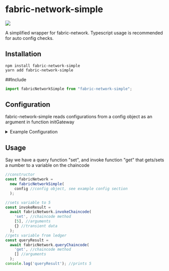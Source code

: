 # fabric-network-simple
![](https://github.com/RuiSiang/fabric-network-simple/workflows/Node.js%20CI/badge.svg)

A simplified wrapper for fabric-network. Typescript usage is recommended for auto config checks.

## Installation
```
npm install fabric-network-simple
yarn add fabric-network-simple
```

##Include
```typescript
import fabricNetworkSimple from "fabric-network-simple";
```

## Configuration
fabric-network-simple reads configurations from a config object as an argument in function initGateway
<details><summary>Example Configuration</summary>
<p>
  
```typescript
const config: fabricNetworkSimple.config = {
  channelName: "test-channel",
  contractName: "test-contract",
  connectionProfile: {
    name: "Network",
    version: "1.1",
    channels: {
      "test-channel": {
        orderers: ["orderer.example.com"],
        peers: ["peer0.org1.example.com", "peer0.org2.example.com"],
      },
    },
    organizations: {
      Org1: {
        mspid: "Org1MSP",
        peers: ["peer0.org1.example.com"],
        certificateAuthorities: ["ca-org1"],
      },
      Org2: {
        mspid: "Org2MSP",
        peers: ["peer0.org2.example.com"],
        certificateAuthorities: ["ca-org2"],
      },
    },
    orderers: {
      "orderer.example.com": {
        url: "grpcs://localhost:7050",
        grpcOptions: {
          "ssl-target-name-override": "orderer.example.com",
        },
        tlsCACerts: {
          path:
            "test/ordererOrganizations/example.com/orderers/orderer.example.com/tlscacerts/example.com-cert.pem",
        },
      },
    },
    peers: {
      "peer0.org1.example.com": {
        url: "grpcs://localhost:7051",
        grpcOptions: {
          "ssl-target-name-override": "peer0.org1.example.com",
        },
        tlsCACerts: {
          path:
            "test/peerOrganizations/org1.example.com/peers/peer0.org1.example.com/tlscacerts/org1.example.com-cert.pem",
        },
      },
      "peer0.org2.example.com": {
        url: "grpcs://localhost:8051",
        grpcOptions: {
          "ssl-target-name-override": "peer0.org2.example.com",
        },
        tlsCACerts: {
          path:
            "test/peerOrganizations/org2.example.com/peers/peer0.org2.example.com/tlscacerts/org2.example.com-cert.pem",
        },
      },
    },
  },
  identity: {
    mspid: 'Org1MSP',
    certificate: '-----BEGIN CERTIFICATE-----\nMIIB9DCCAZugAwIBAgIQX6iGazkZVMAKUvWR+bX//DAKBggqhkjOPQQDAjBbMQsw\nCQYDVQQGEwJVUzETMBEGA1UECBMKQ2FsaWZvcm5pYTEWMBQGA1UEBxMNU2FuIEZy\nYW5jaXNjbzENMAsGA1UEChMEb3JnMTEQMA4GA1UEAxMHY2Eub3JnMTAeFw0yMDA4\nMTQwNzI0MDBaFw0zMDA4MTIwNzI0MDBaME8xCzAJBgNVBAYTAlVTMRMwEQYDVQQI\nEwpDYWxpZm9ybmlhMRYwFAYDVQQHEw1TYW4gRnJhbmNpc2NvMRMwEQYDVQQDDApB\nZG1pbkBvcmcxMFkwEwYHKoZIzj0CAQYIKoZIzj0DAQcDQgAEywRWLrKHCeMACzKq\noaktPkjczbxAA+zqS5AVlKQUVwAmiUaNF/cQHnjdHeDNNYZAAaUwRY8xnxP4DJRT\n7g5GT6NNMEswDgYDVR0PAQH/BAQDAgeAMAwGA1UdEwEB/wQCMAAwKwYDVR0jBCQw\nIoAg2ZieZeymeQE20xuqymU3R0kMoRUnUO+ic3TqcVW0ZWEwCgYIKoZIzj0EAwID\nRwAwRAIgbBhgPWUo8pnOZhODSjsKqzaP8jxLv3G+3hG/v32b7OICIELn9dQ3ua0Y\nOf6Q2XKcXvI/6BFXEMJzJkCv52MKTjKl\n-----END CERTIFICATE-----\n',
    privateKey: '-----BEGIN PRIVATE KEY-----\r\nMIGHAgEAMBMGByqGSM49AgEGCCqGSM49AwEHBG0wawIBAQQgpiKVKhRCAhxWB5of\r\n64AOB7741SQPNARB2Ob12Ag7TDOhRANCAATLBFYusocJ4wALMqqhqS0+SNzNvEAD\r\n7OpLkBWUpBRXACaJRo0X9xAeeN0d4M01hkABpTBFjzGfE/gMlFPuDkZP\r\n-----END PRIVATE KEY-----\r\n',
  },
  settings: {
    enableDiscovery: true,
    asLocalhost: true,
  }
```

</p>
</details>


## Usage
Say we have a query function "set", and invoke function "get" that gets/sets a number to a variable on the chaincode
```typescript
//constructor
const fabricNetwork = 
  new fabricNetworkSimple(
    config //config object, see example config section
  );

//sets variable to 5
const invokeResult = 
  await fabricNetwork.invokeChaincode(
    'set', //chaincode method
    [5], //arguments
    {} //transient data
  );
//gets variable from ledger
const queryResult = 
  await fabricNetwork.queryChaincode(
    'get', //chaincode method
    [] //arguments
  );
console.log('queryResult'); //prints 5
```
